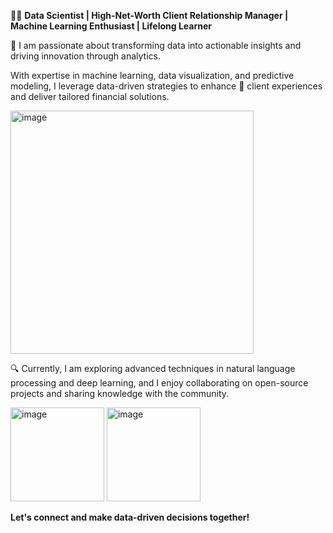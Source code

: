 👩‍💻 **Data Scientist | High-Net-Worth Client Relationship Manager | Machine Learning Enthusiast | Lifelong Learner**
 
 
🌟 I am passionate about transforming data into actionable insights and driving innovation through analytics.

With expertise in machine learning, data visualization, and predictive modeling, I leverage data-driven strategies to enhance 🤝 client experiences and deliver tailored 
financial solutions. 


<img width="389" alt="image" src="https://github.com/user-attachments/assets/e370d445-1c6a-46cf-88f1-f835ff2b17c0">


🔍 Currently, I am exploring advanced techniques in natural language processing and deep learning, and I enjoy collaborating on open-source projects and sharing knowledge with
the community.

<img width="150" alt="image" src="https://github.com/user-attachments/assets/c6d9ab0b-8112-45fb-bc9c-50e0a0505097"> <img width="150" alt="image" src="https://github.com/user-attachments/assets/e7ef7dea-ceb9-49ba-a502-2955569a9ebf">



  **Let's connect and make data-driven decisions together!**

